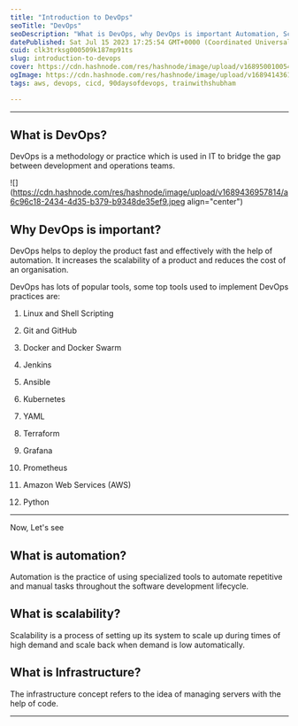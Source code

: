 ```yaml
---
title: "Introduction to DevOps"
seoTitle: "DevOps"
seoDescription: "What is DevOps, why DevOps is important Automation, Scaling and Infrastructure, DevOps tools"
datePublished: Sat Jul 15 2023 17:25:54 GMT+0000 (Coordinated Universal Time)
cuid: clk3trksg000509k187mp91ts
slug: introduction-to-devops
cover: https://cdn.hashnode.com/res/hashnode/image/upload/v1689500100543/ae2c0b2a-7671-490c-af80-7a98235561ac.png
ogImage: https://cdn.hashnode.com/res/hashnode/image/upload/v1689414361914/575df691-c119-41dd-bffd-c4121a4cd233.png
tags: aws, devops, cicd, 90daysofdevops, trainwithshubham

---
```


---

## **What is DevOps?**

DevOps is a methodology or practice which is used in IT to bridge the gap between development and operations teams.

![](https://cdn.hashnode.com/res/hashnode/image/upload/v1689436957814/a6c96c18-2434-4d35-b379-b9348de35ef9.jpeg align="center")

## **Why DevOps is important?**

DevOps helps to deploy the product fast and effectively with the help of automation. It increases the scalability of a product and reduces the cost of an organisation.

DevOps has lots of popular tools, some top tools used to implement DevOps practices are:

1. Linux and Shell Scripting
    
2. Git and GitHub
    
3. Docker and Docker Swarm
    
4. Jenkins
    
5. Ansible
    
6. Kubernetes
    
7. YAML
    
8. Terraform
    
9. Grafana
    
10. Prometheus
    
11. Amazon Web Services (AWS)
    
12. Python
    

---

Now, Let's see

## **What is automation?**

Automation is the practice of using specialized tools to automate repetitive and manual tasks throughout the software development lifecycle.

## **What is scalability?**

Scalability is a process of setting up its system to scale up during times of high demand and scale back when demand is low automatically.

## **What is Infrastructure?**

The infrastructure concept refers to the idea of managing servers with the help of code.

---